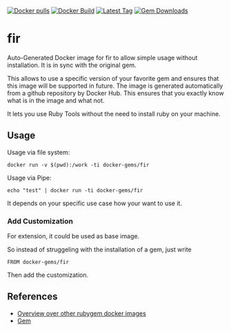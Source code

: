 [![Docker pulls](https://img.shields.io/docker/pulls/rubygem/fir.svg)](https://hub.docker.com/r/rubygem/fir/)
[![Docker Build](https://img.shields.io/docker/automated/rubygem/fir.svg)](https://hub.docker.com/r/rubygem/fir/)
[![Latest Tag](https://img.shields.io/github/tag/docker-rubygem/fir.svg)](https://hub.docker.com/r/rubygem/fir/)
[![Gem Downloads](https://img.shields.io/gem/dt/fir.svg)](https://rubygems.org/gems/fir/)
# fir

Auto-Generated Docker image for fir to allow simple usage without installation.
It is in sync with the original gem.

This allows to use a specific version of your favorite gem and ensures that this image will be supported in future.
The image is generated automatically from a github repository by Docker Hub.
This ensures that you exactly know what is in the image and what not.

It lets you use Ruby Tools without the need to install ruby on your machine.

## Usage

Usage via file system:

`docker run -v $(pwd):/work -ti docker-gems/fir`

Usage via Pipe:

`echo "test" | docker run -ti docker-gems/fir`

It depends on your specific use case how your want to use it.

### Add Customization

For extension, it could be used as base image.

So instead of struggeling with the installation of a gem, just write

`FROM docker-gems/fir`

Then add the customization.

## References

 - [Overview over other rubygem docker images](https://github.com/thinkbot/docker-rubygem)
 - [Gem](https://rubygems.org/gems/fir/)
